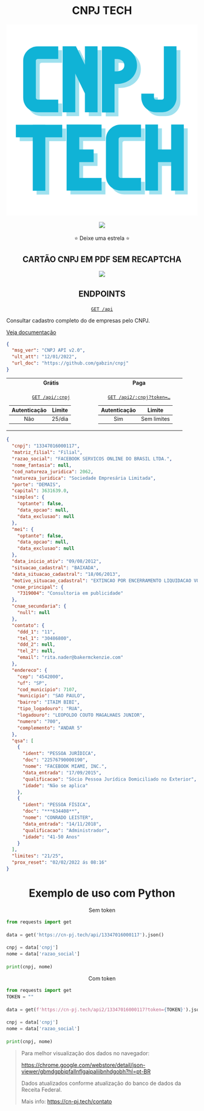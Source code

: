 <h1 align='center'>
CNPJ TECH
</h1>
<p align='center'>
  <a href='https://cn-pj.tech'>
    <img src='https://github.com/gabzin/cnpj/blob/main/cnpjtech.png?raw=true'/>
  </a>
</p>

<p align='center'>
  <a href='https://cn-pj.tech/api'><img src='https://img.shields.io/badge/Atualiza%C3%A7%C3%A3o-12/01/2022-blue'/></a>
</p>

<p align="center">⭐️ Deixe uma estrela ⭐️</p>

<h2 align="center" id="cartaocnpj">CARTÃO CNPJ EM PDF SEM RECAPTCHA</h2>

<p align="center">
  <a href='https://cn-pj.tech/'><img src='https://i.imgur.com/ZaJXZnW.png'/></a>
</p>

<h2 align="center">ENDPOINTS</h2>

<a align='center' href='https://cn-pj.tech/api'>

`GET /api`

</a>

Consultar cadastro completo do de empresas pelo CNPJ.

[Veja documentação](#cnpj)

```json
{
  "msg_ver": "CNPJ API v2.0",
  "ult_att": "12/01/2022",
  "url_doc": "https://github.com/gabzin/cnpj"
}
```



<table align='center' id="cnpj">

<tr><th>&nbsp;&nbsp;&nbsp;&nbsp;&nbsp;&nbsp;&nbsp;&nbsp;&nbsp;&nbsp;&nbsp;&nbsp;&nbsp;&nbsp;&nbsp;&nbsp;&nbsp;&nbsp;&nbsp;&nbsp;&nbsp;&nbsp;&nbsp;&nbsp;Grátis&nbsp;&nbsp;&nbsp;&nbsp;&nbsp;&nbsp;&nbsp;&nbsp;&nbsp;&nbsp;&nbsp;&nbsp;&nbsp;&nbsp;&nbsp;&nbsp;&nbsp;&nbsp;&nbsp;&nbsp;&nbsp;&nbsp;&nbsp;&nbsp;</th><th>&nbsp;&nbsp;&nbsp;&nbsp;&nbsp;&nbsp;&nbsp;&nbsp;&nbsp;&nbsp;&nbsp;&nbsp;&nbsp;&nbsp;&nbsp;&nbsp;&nbsp;&nbsp;&nbsp;&nbsp;&nbsp;&nbsp;&nbsp;&nbsp;Paga&nbsp;&nbsp;&nbsp;&nbsp;&nbsp;&nbsp;&nbsp;&nbsp;&nbsp;&nbsp;&nbsp;&nbsp;&nbsp;&nbsp;&nbsp;&nbsp;&nbsp;&nbsp;&nbsp;&nbsp;&nbsp;&nbsp;&nbsp;&nbsp;</th></tr>
<tr><td align='center'>

 <a href='https://cn-pj.tech/api/00000000000191'>`GET /api/:cnpj`</a>

 Autenticação | Limite
:-:|:-:
Não|25/dia

</td><td align='center'>

 <a href='https://cn-pj.tech/api2/00000000000191?token=...'>`GET /api2/:cnpj?token=…`</a>

 Autenticação | Limite
:-:|:-:
Sim|Sem limites

</td></tr> </table>


```json
{
  "cnpj": "13347016000117",
  "matriz_filial": "Filial",
  "razao_social": "FACEBOOK SERVICOS ONLINE DO BRASIL LTDA.",
  "nome_fantasia": null,
  "cod_natureza_juridica": 2062,
  "natureza_juridica": "Sociedade Empresária Limitada",
  "porte": "DEMAIS",
  "capital": 3631639.0,
  "simples": {
    "optante": false,
    "data_opcao": null,
    "data_exclusao": null
  },
  "mei": {
    "optante": false,
    "data_opcao": null,
    "data_exclusao": null
  },
  "data_inicio_ativ": "09/08/2012",
  "situacao_cadastral": "BAIXADA",
  "data_situacao_cadastral": "18/06/2013",
  "motivo_situacao_cadastral": "EXTINCAO POR ENCERRAMENTO LIQUIDACAO VOLUNTARIA",
  "cnae_principal": {
    "7319004": "Consultoria em publicidade"
  },
  "cnae_secundaria": {
    "null": null
  },
  "contato": {
    "ddd_1": "11",
    "tel_1": "30486800",
    "ddd_2": null,
    "tel_2": null,
    "email": "rita.nader@bakermckenzie.com"
  },
  "endereco": {
    "cep": "4542000",
    "uf": "SP",
    "cod_municipio": 7107,
    "municipio": "SAO PAULO",
    "bairro": "ITAIM BIBI",
    "tipo_logadouro": "RUA",
    "logadouro": "LEOPOLDO COUTO MAGALHAES JUNIOR",
    "numero": "700",
    "complemento": "ANDAR 5"
  },
  "qsa": [
    {
      "ident": "PESSOA JURÍDICA",
      "doc": "22576790000190",
      "nome": "FACEBOOK MIAMI, INC.",
      "data_entrada": "17/09/2015",
      "qualificacao": "Sócio Pessoa Jurídica Domiciliado no Exterior",
      "idade": "Não se aplica"
    },
    {
      "ident": "PESSOA FÍSICA",
      "doc": "***634408**",
      "nome": "CONRADO LEISTER",
      "data_entrada": "14/11/2018",
      "qualificacao": "Administrador",
      "idade": "41-50 Anos"
    }
  ],
  "limites": "21/25",
  "prox_reset": "02/02/2022 ás 08:16"
}
```


<h1 align='center'>
Exemplo de uso com Python
</h1>

<p align='center'>Sem token</p>

```python
from requests import get

data = get('https://cn-pj.tech/api/13347016000117').json()

cnpj = data['cnpj']
nome = data['razao_social']

print(cnpj, nome)
```


<p align='center'>Com token</p>

```python
from requests import get
TOKEN = ""

data = get(f'https://cn-pj.tech/api2/13347016000117?token={TOKEN}').json()

cnpj = data['cnpj']
nome = data['razao_social']

print(cnpj, nome)
```

> Para melhor visualização dos dados no navegador:
> 
> https://chrome.google.com/webstore/detail/json-viewer/gbmdgpbipfallnflgajpaliibnhdgobh?hl=pt-BR
>
> Dados atualizados conforme atualização do banco de dados da Receita Federal.
> 
> Mais info: https://cn-pj.tech/contato
> 
